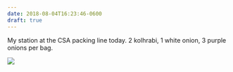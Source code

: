 ```yaml
---
date: 2018-08-04T16:23:46-0600
draft: true
---
```




My station at the CSA packing line today. 2 kolhrabi, 1 white onion, 3 purple onions per bag.

![](/images/2018/acc1797f9f.jpg)



